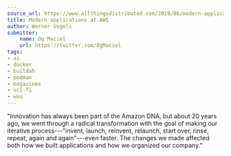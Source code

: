 ```yaml
---
source_url: https://www.allthingsdistributed.com/2019/08/modern-applications-at-aws.html
title: Modern applications at AWS
author: Werner Vogels
submitter:
    name: Og Maciel
    url: https://twitter.com/OgMaciel
tags:
- ai
- docker
- buildah
- podman
- magazines
- sci-fi
- was
---
```


"Innovation has always been part of the Amazon DNA, but about 20 years ago, we went through a radical transformation with the goal of making our iterative process---\"invent, launch, reinvent, relaunch, start over, rinse, repeat, again and again\"---even faster. The changes we made affected both how we built applications and how we organized our company." 
